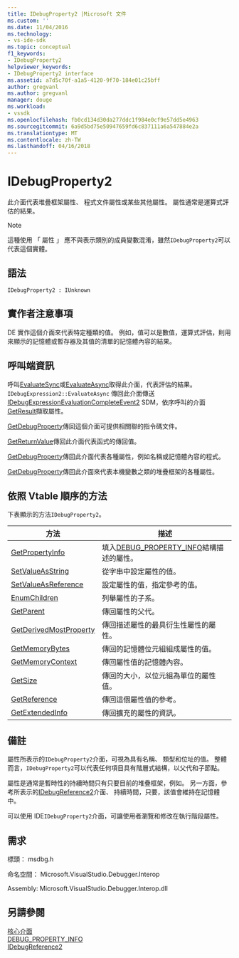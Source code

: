 ```yaml
---
title: IDebugProperty2 |Microsoft 文件
ms.custom: ''
ms.date: 11/04/2016
ms.technology:
- vs-ide-sdk
ms.topic: conceptual
f1_keywords:
- IDebugProperty2
helpviewer_keywords:
- IDebugProperty2 interface
ms.assetid: a7d5c70f-a1a5-4120-9f70-184e01c25bff
author: gregvanl
ms.author: gregvanl
manager: douge
ms.workload:
- vssdk
ms.openlocfilehash: fb0cd134d30da277ddc1f984e0cf9e57dd5e4963
ms.sourcegitcommit: 6a9d5bd75e50947659fd6c837111a6a547884e2a
ms.translationtype: MT
ms.contentlocale: zh-TW
ms.lasthandoff: 04/16/2018
---
```

# <a name="idebugproperty2"></a>IDebugProperty2
此介面代表堆疊框架屬性、 程式文件屬性或某些其他屬性。 屬性通常是運算式評估的結果。  
  
> [!NOTE]
>  這種使用 「 屬性 」 應不與表示類別的成員變數混淆，雖然`IDebugProperty2`可以代表這個實體。  
  
## <a name="syntax"></a>語法  
  
```  
IDebugProperty2 : IUnknown  
```  
  
## <a name="notes-for-implementers"></a>實作者注意事項  
 DE 實作這個介面來代表特定種類的值。 例如，值可以是數值，運算式評估，則用來顯示的記憶體或暫存器及其值的清單的記憶體內容的結果。  
  
## <a name="notes-for-callers"></a>呼叫端資訊  
 呼叫[EvaluateSync](../../../extensibility/debugger/reference/idebugexpression2-evaluatesync.md)或[EvaluateAsync](../../../extensibility/debugger/reference/idebugexpression2-evaluateasync.md)取得此介面，代表評估的結果。 `IDebugExpression2::EvaluateAsync` 傳回此介面傳送[IDebugExpressionEvaluationCompleteEvent2](../../../extensibility/debugger/reference/idebugexpressionevaluationcompleteevent2.md) SDM，依序呼叫的介面[GetResult](../../../extensibility/debugger/reference/idebugexpressionevaluationcompleteevent2-getresult.md)擷取屬性。  
  
 [GetDebugProperty](../../../extensibility/debugger/reference/idebugpropertycreateevent2-getdebugproperty.md)傳回這個介面可提供相關聯的指令碼文件。  
  
 [GetReturnValue](../../../extensibility/debugger/reference/idebugreturnvalueevent2-getreturnvalue.md)傳回此介面代表函式的傳回值。  
  
 [GetDebugProperty](../../../extensibility/debugger/reference/idebugprogram2-getdebugproperty.md)傳回此介面代表各種屬性，例如名稱或記憶體內容的程式。  
  
 [GetDebugProperty](../../../extensibility/debugger/reference/idebugstackframe2-getdebugproperty.md)傳回此介面來代表本機變數之類的堆疊框架的各種屬性。  
  
## <a name="methods-in-vtable-order"></a>依照 Vtable 順序的方法  
 下表顯示的方法`IDebugProperty2`。  
  
|方法|描述|  
|------------|-----------------|  
|[GetPropertyInfo](../../../extensibility/debugger/reference/idebugproperty2-getpropertyinfo.md)|填入[DEBUG_PROPERTY_INFO](../../../extensibility/debugger/reference/debug-property-info.md)結構描述的屬性。|  
|[SetValueAsString](../../../extensibility/debugger/reference/idebugproperty2-setvalueasstring.md)|從字串中設定屬性的值。|  
|[SetValueAsReference](../../../extensibility/debugger/reference/idebugproperty2-setvalueasreference.md)|設定屬性的值，指定參考的值。|  
|[EnumChildren](../../../extensibility/debugger/reference/idebugproperty2-enumchildren.md)|列舉屬性的子系。|  
|[GetParent](../../../extensibility/debugger/reference/idebugproperty2-getparent.md)|傳回屬性的父代。|  
|[GetDerivedMostProperty](../../../extensibility/debugger/reference/idebugproperty2-getderivedmostproperty.md)|傳回描述屬性的最具衍生性屬性的屬性。|  
|[GetMemoryBytes](../../../extensibility/debugger/reference/idebugproperty2-getmemorybytes.md)|傳回的記憶體位元組組成屬性的值。|  
|[GetMemoryContext](../../../extensibility/debugger/reference/idebugproperty2-getmemorycontext.md)|傳回屬性值的記憶體內容。|  
|[GetSize](../../../extensibility/debugger/reference/idebugproperty2-getsize.md)|傳回的大小，以位元組為單位的屬性值。|  
|[GetReference](../../../extensibility/debugger/reference/idebugproperty2-getreference.md)|傳回這個屬性值的參考。|  
|[GetExtendedInfo](../../../extensibility/debugger/reference/idebugproperty2-getextendedinfo.md)|傳回擴充的屬性的資訊。|  
  
## <a name="remarks"></a>備註  
 屬性所表示的`IDebugProperty2`介面，可視為具有名稱、 類型和位址的值。 整體而言，`IDebugProperty2`可以代表任何項目具有階層式結構，以父代和子節點。  
  
 屬性是通常是暫時性的持續時間只有只要目前的堆疊框架，例如。 另一方面，參考所表示的[IDebugReference2](../../../extensibility/debugger/reference/idebugreference2.md)介面、 持續時間，只要，該值會維持在記憶體中。  
  
 可以使用 IDE`IDebugProperty2`介面，可讓使用者瀏覽和修改在執行階段屬性。  
  
## <a name="requirements"></a>需求  
 標頭： msdbg.h  
  
 命名空間： Microsoft.VisualStudio.Debugger.Interop  
  
 Assembly: Microsoft.VisualStudio.Debugger.Interop.dll  
  
## <a name="see-also"></a>另請參閱  
 [核心介面](../../../extensibility/debugger/reference/core-interfaces.md)   
 [DEBUG_PROPERTY_INFO](../../../extensibility/debugger/reference/debug-property-info.md)   
 [IDebugReference2](../../../extensibility/debugger/reference/idebugreference2.md)